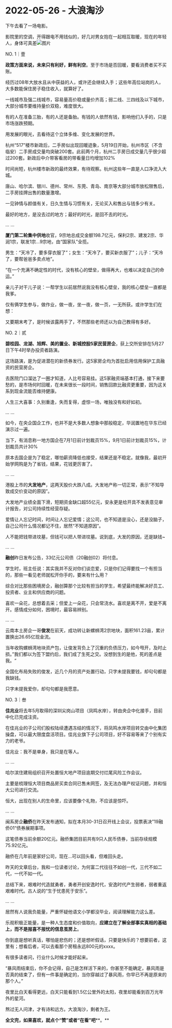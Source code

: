 # 2022-05-26 - 大浪淘沙

下午去看了一场电影。

影院里的空调，开得跟电不用钱似的，好几对男女抱在一起相互取暖，现在的年轻人，身体可真差![图片](https://mmbiz.qpic.cn/mmbiz_png/11MRJ9lllc1DOoCibbM0xn6MrTRJub4K10NdRvREPvJ3p7iaMw9MnVxF6xq9YqibuwjwSjPxnLkcJMXE2KvALLqmA/640?wx_fmt=png&tp=webp&wxfrom=5&wx_lazy=1)

NO. 1｜壹

**政策方面来说，未来只有利好，鲜有利空**。至于市场是否回暖，要看消费者买不买账。

经历过08年大放水且从中获益的人，或许还会继续入手；这些年高位站岗的人，大多数能保住房子稳住收入，就算好了。

一线城市及强二线城市，容易量高价稳或量价齐高；弱二线、三四线及以下城市，大部分城市要维持量价双稳，难度很大。

有的人在准备三胎，有的人还是备胎。有钱的人依然有钱，影响他们入手的，只是市场涨跌预期。

用发展的眼光，去看待这个立体多维、变化发展的世界。

杭州“517”楼市新政后，二手房似出现回暖迹象，5月19日开始，杭州市区（不含临安）二手房成交量均突破200套。此前两个月，杭州二手房日成交量几乎很少超过200套。新政后中介带客看房的带看量日均增加102%

时间尚短，杭州楼市新政的最终效果，有待观察。杭州这些年一直是人口净流入大城。

唐山、哈尔滨、银川、德州、常州、东莞、青岛、南京等大部分城市放松限售后，二手房挂牌出售的数量激增。

一见钟情与颜值有关，日久生情与习惯有关，无论买入和售出与钱多少有关。

最好的地方，是没去过的地方；最好的时光，是回不去的时光。

... ...

**厦门第二轮集中供地**收官，9宗地总成交金额198.7亿元，保利2宗、建发2宗、华润1宗，联发1宗...9宗地，由“国家队”全揽。

男生：“天冷了，要多穿衣服了”；女生：“天冷了，要买新衣服了”；儿子：“天冷了，要帮爸爸多卖点地”。

“在一个充满不确定性的时代，没有核心的壁垒，做得再大，也难以决定自己的命运。” 

亲儿子对干儿子说：一帮学生以前居然说我没有核心壁垒，我的核心壁垒一直都是我爹。

仅有俩学生参与，做作业，做一夜，坐一夜，做一页，一无所获。或许学生们在想：

又要期末考了，是时候该露两手了，不然那些老师还以为自己教得有多好。

NO. 2｜贰

**碧桂园、龙湖、旭辉、美的置业、新城控股5家民营房企**，获上交所安排在5月27日下午4时举办投资者路演。

这场路演，是为促进潜在的新债券发行。这5家房企均为首批启用信用保护工具融资的民营房企。

去医院门口溜达了一圈才知道，人比号容易挂。这5家融资端基本打通，接下来要愁的，是市场何时回暖，在未来很长一段时间，销售回款比融资更重要，因为这关系到现金流能否维持健康。

人生三大喜事：久别重逢，失而复得，虚惊一场，唯独没有和好如初。

... ...

如今，在央企国企工作，也并不是大多数人想象中那般稳定，华润置地在华东已经演示过一遍。

当下，有消息称一地方国企在7月1日前计划裁员15%，9月1日前计划裁员15%，计划裁员共计30%

原本去国企是为了稳定，哪怕薪资降低也接受，结果还是不稳定。就像我，最初开始学网购是为了省钱，结果，花钱更厉害了。

... ...

港股上市的**大发地产**，这两天股价大跌八成。大发地产称一切正常，表示“不知导致成交价变动的原因”。

大发地产业绩全面下滑，短期资金缺口超55亿元，安永更是给开具不发表意见审计报告，对公司持续性经营存疑。

爱情让人忘记时间，时间让人忘记爱情；这公司，也不知道是没心，还是没脑子，自己公司什么情况都记不住，居然“不知道原因”。

人不能把钱带进坟墓，但钱可以把人带进坟墓。说到底，大发的原因，还是缺钱~

... ...

**融创**昨日发布公告，33亿元公司债（20融创02）将付息。

学生时，班主任说：其实我并不反对你们谈恋爱，只是你们记得要找一个有担当的，那些一看见老师就松开你手的，要来有什么用？

综合对比那些困境房企，融创算那个比较有担当的学生，希望最终能解决好员工、投资者、业主和供应商的问题。

喜欢一朵花，总想着去采；但爱上一朵花，只会常浇水。喜欢是离不开，爱是不离开。感情成分如何，困境时，最容易辨别。

... ...

云南本土房企一哥**俊发**在前天，成功转让新螺蛳湾2宗地块，面积161.23亩，累计置换出26.65亿现金流。

当年收购螺蛳湾地块资产包，让俊发背负上了沉重的负债压力，如今甩开，及时止损。”我们都以为签下盟约后，我们成了生死之交。没想到生的是他，死的差点是我。“

全国化布局失败的俊发，近几个月的资产处置行动，只字未提我要钱，却句句都是我缺钱。

只字未提我爱你，却句句都是我愿意。

NO. 3｜叁

**佳兆业**将去年5月取得的深圳尖岗山项目（凤鸣水岸），转由央企中化接手，目前中化已完成注资。

在佳兆业的子公司们股权陆续遭遇冻结的情况下，将凤鸣水岸项目转交由中化集团操盘，可以最大限度盘活项目。佳兆业旗下子公司项目，好不容易等来了个别有实力的老爷。

佳兆业：我不是单身，我只是在等人。

... ...

哈尔滨住建局组织召开处置恒大地产项目逾期交付烂尾风险工作会议。

主要是梳理恒大项目商品房买卖合同已售未网签，及无法办理产权证问题，并和恒大公司进行交流。

恒大，出现在别人的生命里，应该要像个礼物，不应该是惊吓。

... ...

闽系房企**融侨**在昨天发布通知，拟在本月30-31日召开线上会议，投票表决”19融侨01“债券展期事项。

这笔债券当前余额20亿元。融侨集团目前共有9只人民币债券，当前存续规模75.92亿元。

融侨在几年前是家好公司，现在...可以回头看，但难回头走。

昨天的文章后台，我和一位读者讨论，为何富二代往往不如创一代，三代不如二代，一代不如一代。

总结下来，艰难时代造就勇者，勇者开创安逸时代，安逸时代产生弱者，弱者重返艰难时代。古人说的“生于忧患死于安乐”。

... ...

居然有人说我负能量，严重怀疑他语文小学都没毕业，阅读理解能力这么差。

乐观积极正能量，是一种人生态度和价值取向，**应建立在了解全部事实真相的基础上，而不是报喜不报忧的信息茧房上**。

你到底是想听真话，哪怕是悲伤的；还是想听假话，只要是快乐的？想要前者，这里有；想看后者，可以去看那个房租永远800元的xxxx。

有很多读者问，行业什么时候才能好起来。

“暴风雨结束后，你不会记得，自己是怎样活下来的，你甚至不能确定，暴风雨是否真的结束了，但有一件事是确定的，当你穿越过了暴风雨，你早已不再是原来的那个人。”

夜里比白天看得更远，白天只能看到1.5亿公里外的太阳，夜里却能看到百万光年外的星河。

熬过无人问津，才有诗和远方。大浪淘沙，剩者为王。

**全文完，如果喜欢，就点个“赞”或者“在看”吧****。**